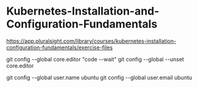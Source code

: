 # Kubernetes-Installation-and-Configuration-Fundamentals
https://app.pluralsight.com/library/courses/kubernetes-installation-configuration-fundamentals/exercise-files

git config --global core.editor "code --wait" 
git config --global --unset core.editor 

git config --global user.name ubuntu 
git config --global user.email ubuntu 
